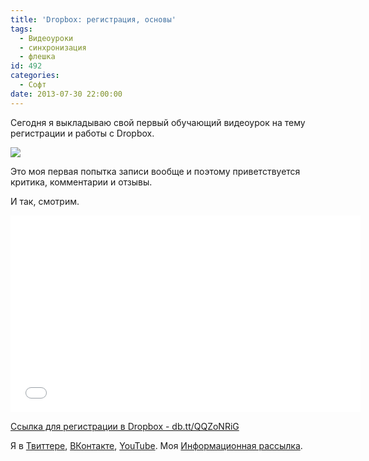 ```yaml
---
title: 'Dropbox: регистрация, основы'
tags:
  - Видеоуроки
  - синхронизация
  - флешка
id: 492
categories:
  - Софт
date: 2013-07-30 22:00:00
---
```


Сегодня я выкладываю свой первый обучающий видеоурок на тему регистрации и работы с Dropbox. 
<!--more-->

[![](http://atnartur.ru/wp-content/uploads/2013/07/Image-0012.png)](http://atnartur.ru/wp-content/uploads/2013/07/Image-0012.png)

Это моя первая попытка записи вообще и поэтому приветствуется критика, комментарии и отзывы.

И так, смотрим.

<iframe width="560" height="315" src="//www.youtube.com/embed/yyZKIsuAqbM" frameborder="0" allowfullscreen></iframe>

[Ссылка для регистрации в Dropbox - db.tt/QQZoNRiG](http://db.tt/QQZoNRiG)

Я в [Твиттере](http://twitter.com/atnartur),  [ВКонтакте](http://vk.com/atnartur), [YouTube](http://youtube.com/atnarturru). Моя [Информационная рассылка](http://dev.atnartur.ru/projects/email-news/).